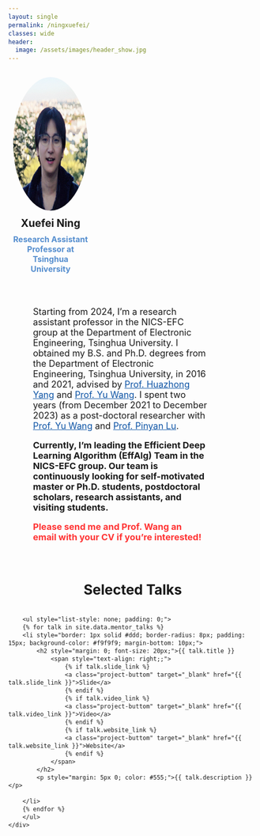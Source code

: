 ```yaml
---
layout: single
permalink: /ningxuefei/
classes: wide
header:
  image: /assets/images/header_show.jpg
---
```


<!-- <h1 class="custom_title"> Mentor </h1> -->

<style>
    /* Media query for small screens */
    @media (max-width: 768px) {
        div[style*="display: flex;"] {
            flex-direction: column; /* Stack elements vertically */
            align-items: center; /* Center align items */
        }
        div[style*="flex: 0 0 30%;"] {
            flex: 0 0 100%; /* Full width for small screens */
            text-align: center; /* Center text */
        }
        div[style*="flex: 0 0 70%;"] {
            flex: 0 0 100%; /* Full width for small screens */
            padding-left: 0; /* Remove left padding */
        }
    }
</style>

<!-- Start of Selection -->


<div style="display: flex; flex-wrap: wrap; margin: 20px 0;">
    <div style="flex: 0 0 30%; padding: 10px; text-align: center;">
        <img style="border-radius: 50%; width: 270px; height: 270px;" src="/assets/people_images/xuefei_2024_small.jpg" alt="Xuefei Ning">
        <h2 style="margin: 10px 0;">Xuefei Ning</h2>
        <h3 style="margin: 5px 0; font-size: 16px; color: #548dce;">Research Assistant Professor at Tsinghua University</h3>
        <!-- <h3>
            <a href="http://nicsefc.ee.tsinghua.edu.cn/" target="_blank" rel="noopener" style="text-decoration: none; color: #0c53a5;">
                NICS-EFC, EE Dept., Tsinghua University
            </a>
        </h3> -->
        <ul style="list-style: none; padding: 0; display: flex; justify-content: center;">
            <li style="margin: 0 10px;"><a style="color: black; transition: color 0.1s;" href="mailto:foxdoraame@gmail.com" aria-label="envelope" title="Email" onmouseover="this.style.color='#548dce'" onmouseout="this.style.color='black'"><i class="fas fa-envelope" style="font-size: 24px;"></i></a></li>
            <li style="margin: 0 10px;"><a style="color: black; transition: color 0.1s;" href="https://scholar.google.com/citations?user=oVslpJsAAAAJ" target="_blank" rel="noopener" aria-label="graduation-cap" title="Google Scholar" onmouseover="this.style.color='#548dce'" onmouseout="this.style.color='black'"><i class="fas fa-graduation-cap " style="font-size: 24px;"></i></a></li>
            <li style="margin: 0 10px;"><a style="color: black; transition: color 0.1s;" href="https://github.com/walkerning" target="_blank" rel="noopener" aria-label="github" title="GitHub" onmouseover="this.style.color='#548dce'" onmouseout="this.style.color='black'"><i class="fab fa-github" style="font-size: 24px;"></i></a></li>
            <li style="margin: 0 10px;"><a style="color: black; transition: color 0.1s;" href="https://nics-effalg.com/assets/cv/resume-xuefei-ning-20241017.pdf" target="_blank" rel="noopener" aria-label="cv" title="Personal CV" onmouseover="this.style.color='#548dce'" onmouseout="this.style.color='black'"><i class="fas fa-file-alt" style="font-size: 24px;"></i></a></li>
        </ul>
    </div>
    <div style="flex: 0 0 70%; padding: 10px; padding-left: 50px;  font-size: 18px;">
        <div style="margin-bottom: 30px;">
            <p>Starting from 2024, I’m a research assistant professor in the NICS-EFC group at the Department of Electronic Engineering, Tsinghua University. I obtained my B.S. and Ph.D. degrees from the Department of Electronic Engineering, Tsinghua University, in 2016 and 2021, advised by <a href="https://scholar.google.com/citations?user=3m8I0XAAAAAJ" target="_blank" rel="noopener" style="color: #0c53a5;">Prof. Huazhong Yang</a> and <a href="https://scholar.google.com.hk/citations?user=j8JGVvoAAAAJ" target="_blank" rel="noopener" style="color: #0c53a5;">Prof. Yu Wang</a>. I spent two years (from December 2021 to December 2023) as a post-doctoral researcher with <a href="https://scholar.google.com.hk/citations?user=j8JGVvoAAAAJ" target="_blank" rel="noopener" style="color: #0c53a5;">Prof. Yu Wang</a> and <a href="https://scholar.google.com/citations?user=KFQERBwAAAAJ" target="_blank" rel="noopener" style="color: #0c53a5;">Prof. Pinyan Lu</a>.</p>
            <b>Currently, I’m leading the Efficient Deep Learning Algorithm (EffAlg) Team in the NICS-EFC group. Our team is continuously looking for self-motivated master or Ph.D. students, postdoctoral scholars, research assistants, and visiting students. <p style="color: #FF3333;">Please send me and Prof. Wang an email with your CV if you’re interested!</p></b>
        </div>
    </div>
</div>
<!-- End of Selection -->

<!--
<div style="margin: 20px 0;">
    <h1 style="text-align: center; margin-bottom: 20px;">Research Directions</h1>
    <div style="display: flex; flex-direction: column; gap: 20px;">
        <div style="font-weight: bold; margin-bottom: 10px;">1. Efficient deep learning (particularly efficient AIGC)</div>
            <p> We start to work on efficient DL since 2019. Since 2023, most of our new research works are centered around efficient AIGC. I am fascinated by a future where we can be enriched with experiences beyond the constraints we face whether physical, artificial, or otherwise. I think AIGC can play a vital role in shaping this future.</p>
              
             <p>We're countinously recruiting students who are interested in efficient deep learning techniques and feel excited about AIGC in similar ways.</p>
        <div style="font-weight: bold; margin-bottom: 10px;">2. Towards better reasoning</div>
            <p> Recently, I have been thinking about the gaps between current techniques and the efficient, intelligent AI I imagine. While my thoughts on “what are the most key gaps and promising pathways to mitigate them” are evolving as our exploration carries on, I’m currently drawing insights from our own cognition and learning to help AI infer and learn in a more efficient and reliable way.</p>
    </div>
</div>
-->

<div style="margin: 20px 0;">
    <h1 style="text-align: center; margin-bottom: 20px;">Selected Talks</h1>
    <div style="display: flex; flex-direction: column; gap: 20px;">

        <ul style="list-style: none; padding: 0;">
        {% for talk in site.data.mentor_talks %}
        <li style="border: 1px solid #ddd; border-radius: 8px; padding: 15px; background-color: #f9f9f9; margin-bottom: 10px;">
            <h2 style="margin: 0; font-size: 20px;">{{ talk.title }}
                <span style="text-align: right;;">
                    {% if talk.slide_link %}
                    <a class="project-buttom" target="_blank" href="{{ talk.slide_link }}">Slide</a>
                    {% endif %}
                    {% if talk.video_link %}
                    <a class="project-buttom" target="_blank" href="{{ talk.video_link }}">Video</a>
                    {% endif %}
                    {% if talk.website_link %}
                    <a class="project-buttom" target="_blank" href="{{ talk.website_link }}">Website</a>
                    {% endif %}
                </span>
            </h2>
            <p style="margin: 5px 0; color: #555;">{{ talk.description }}</p>
            
        </li>
        {% endfor %}
        </ul>
    </div>
</div>
